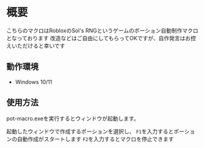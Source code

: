 # 概要
こちらのマクロはRobloxのSol's RNGというゲームのポーション自動制作マクロとなっております
改造などはご自由にしてもらってOKですが、自作発言はお控えいただけると幸いです

## 動作環境
- Windows 10/11

## 使用方法
pot-macro.exeを実行するとウィンドウが起動します。

起動したウィンドウで作成するポーションを選択し、
`F1`を入力するとポーションの自動作成がスタートします
`F2`を入力するとマクロを停止できます
